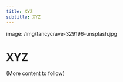 ```yaml
---
title: XYZ
subtitle: XYZ
---
```


image: /img/fancycrave-329196-unsplash.jpg

# XYZ

(More content to follow)
